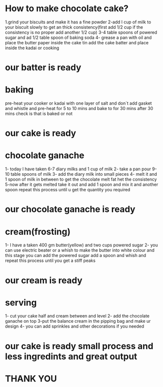 # How to make chocolate cake? 

1.grind your biscuits and make it has a fine powder
2-add I cup of milk to your biscuit slowly to get an thick consistency(first add 1/2 cup if the consistency is no proper add another 1/2 cup)
3-4 table spoons of powered sugar and ad 1/2 table spoon of baking soda
4- grease a pan with oil and place the butter paper inside the cake tin add the cake batter and place inside the kadai or cooking

# our batter is ready

# baking 

pre-heat your cooker or kadai with one layer of salt and don`t add gasket and whistle and pre-heat for 5 to 10 mins and bake to for 30 mins  after 30 mins check is that is baked or not

# our cake is ready

#  chocolate ganache 

1-  today I have taken 6-7 diary milks and 1 cup of milk
2- take a pan pour 9-10 table spoons of milk 
3- add the diary milk into small pieces
4- melt it and 1 spoon of milk in between to get the chocolate melt fat het the consistency
5-now after it gets melted take it out and add 1 spoon and mix it and another spoon repeat this process until u get the quantity you required

# our chocolate ganache is ready

# cream(frosting)

1- I have a taken 400 gm butter(yellow) and two cups powered sugar
2- you can use electric beater or a whish to make the butter into white colour and this stage you can add the powered sugar  add a spoon and whish and repeat this process until you get a stiff peaks 

# our cream is ready

# serving

1- cut your cake half and cream between and level
2- add the chocolate ganache on top 
3-put the balance cream in the pipping bag and make ur design
4- you can add sprinkles and other decorations  if you needed

# our cake is ready small process and less ingredints and great output

# THANK YOU